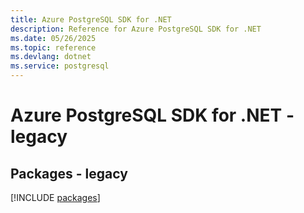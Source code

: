 ```yaml
---
title: Azure PostgreSQL SDK for .NET
description: Reference for Azure PostgreSQL SDK for .NET
ms.date: 05/26/2025
ms.topic: reference
ms.devlang: dotnet
ms.service: postgresql
---
```

# Azure PostgreSQL SDK for .NET - legacy
## Packages - legacy
[!INCLUDE [packages](postgresql-index.md)]